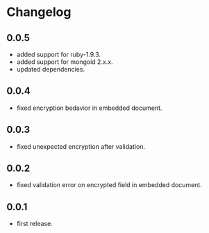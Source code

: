 Changelog
=========

0.0.5
-----

* added support for ruby-1.9.3.
* added support for mongoid 2.x.x.
* updated dependencies.

0.0.4
-----

* fixed encryption bedavior in embedded document.

0.0.3
-----

* fixed unexpected encryption after validation.

0.0.2
-----

* fixed validation error on encrypted field in embedded document.

0.0.1
-----

* first release.
